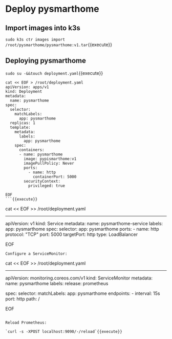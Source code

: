 # Deploy pysmarthome
## Import images into k3s

`sudo k3s ctr images import /root/pysmarthome/pysmarthome:v1.tar`{{execute}}

## Deploying pysmarthome

`sudo su -&&touch deployment.yaml`{{execute}}

```
cat << EOF > /root/deployment.yaml
apiVersion: apps/v1
kind: Deployment
metadata:
  name: pysmarthome
spec:
  selector:
    matchLabels:
      app: pysmarthome
  replicas: 1
  template:
    metadata:
      labels:
        app: pysmarthome
    spec:
      containers:
      - name: pysmarthome
        image: pypismarthome:v1
        imagePullPolicy: Never
        ports:
          - name: http
            containerPort: 5000
        securityContext:
          privileged: true

EOF
```{{execute}}

```
cat << EOF >> /root/deployment.yaml

---
apiVersion: v1
kind: Service
metadata:
  name: pysmarthome-service
  labels:
    app: pysmarthome
spec:
  selector:
    app: pysmarthome
  ports:
    - name: http
      protocol: "TCP"
      port: 5000
      targetPort: http
  type: LoadBalancer

EOF
```{{execute}}
Configure a ServiceMonitor:
```
cat << EOF >> /root/deployment.yaml


---
apiVersion: monitoring.coreos.com/v1
kind: ServiceMonitor
metadata:
  name: pysmarthome
  labels:
    release: prometheus

spec:
  selector:
    matchLabels:
      app: pysmarthome
  endpoints:
    - interval: 15s
      port: http
      path: /

EOF
```{{execute}}

Reload Prometheus:

`curl -s -XPOST localhost:9090/-/reload`{{execute}}

